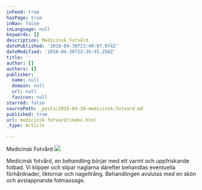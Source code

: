 ```yaml
---
inFeed: true
hasPage: true
inNav: false
inLanguage: null
keywords: []
description: Medicinsk Fotvård
datePublished: '2016-04-30T23:40:07.074Z'
dateModified: '2016-04-30T23:39:45.250Z'
title: ''
author: []
authors: []
publisher:
  name: null
  domain: null
  url: null
  favicon: null
starred: false
sourcePath: _posts/2016-04-30-medicinsk-fotvard.md
published: true
url: medicinsk-fotvard/index.html
_type: Article

---
```

Medicinsk Fotvård
![](https://the-grid-user-content.s3-us-west-2.amazonaws.com/fa3d2f9a-ae33-43a0-adc5-50e4e64c6735.jpg)

Medicinsk fotvård, en behandling börjar med ett varmt och uppfriskande fotbad. Vi klipper och slipar naglarna därefter behandlas eventuella förhårdnader, liktornar och nageltrång. Behandlingen avslutas med en skön och avslappnande fotmassage.